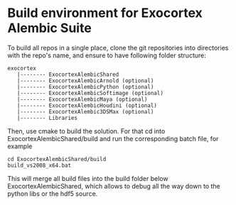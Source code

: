 # Build environment for Exocortex Alembic Suite

To build all repos in a single place, clone the git repositories
into directories with the repo's name, and ensure to have following
folder structure:

    exocortex
       |-------- ExocortexAlembicShared
       |-------- ExocortexAlembicArnold (optional)
       |-------- ExocortexAlembicPython (optional)
       |-------- ExocortexAlembicSoftimage (optional)
       |-------- ExocortexAlembicMaya (optional)
       |-------- ExocortexAlembicHoudini (optional)
       |-------- ExocortexAlembic3DSMax (optional)
       |-------- Libraries

Then, use cmake to build the solution. For that cd into ExocortexAlembicShared/build
and run the corresponding batch file, for example

    cd ExocortexAlembicShared/build
    build_vs2008_x64.bat

This will merge all build files into the build folder below ExocortexAlembicShared,
which allows to debug all the way down to the python libs or the hdf5 source.


